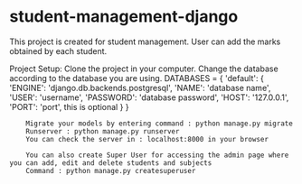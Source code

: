 # student-management-django
This project is created for student management.
User can add the marks obtained by each student.

Project Setup:
        Clone the project in your computer.
        Change the database according to the database you are using.
              DATABASES = {
                      'default': {
                          'ENGINE': 'django.db.backends.postgresql',
                          'NAME': 'database name',
                          'USER': 'username',
                          'PASSWORD': 'database password',
                          'HOST': '127.0.0.1',
                          'PORT': 'port', this is optional
                      }
                  }
                  
        Migrate your models by entering command : python manage.py migrate
        Runserver : python manage.py runserver
        You can check the server in : localhost:8000 in your browser
        
        You can also create Super User for accessing the admin page where you can add, edit and delete students and subjects
        Command : python manage.py createsuperuser
